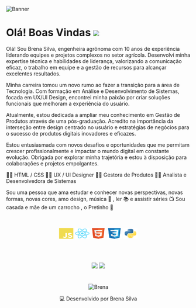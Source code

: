 ![Banner](
https://www.canva.com/design/DAGFTvomevM/3tTtJQiCMAjak26DX26f-Q/view)



# Olá! Boas Vindas <img src="https://github.com/leticiadasilva/leticiadasilva/blob/main/images/Hi.gif" width="30px">

Olá! Sou Brena Silva, engenheira agrônoma com 10 anos de experiência liderando equipes e projetos complexos no setor agrícola. Desenvolvi minha expertise técnica e habilidades de liderança, valorizando a comunicação eficaz, o trabalho em equipe e a gestão de recursos para alcançar excelentes resultados.

Minha carreira tomou um novo rumo ao fazer a transição para a área de Tecnologia. Com formação em Análise e Desenvolvimento de Sistemas, focada em UX/UI Design, encontrei minha paixão por criar soluções funcionais que melhoram a experiência do usuário.

Atualmente, estou dedicada a ampliar meu conhecimento em Gestão de Produtos através de uma pós-graduação. Acredito na importância da interseção entre design centrado no usuário e estratégias de negócios para o sucesso de produtos digitais inovadores e eficazes.

Estou entusiasmada com novos desafios e oportunidades que me permitam crescer profissionalmente e impactar o mundo digital em constante evolução. Obrigada por explorar minha trajetória e estou à disposição para colaborações e projetos empolgantes.



👩‍🎓 HTML / CSS
👩‍🎓 UX / UI Designer 
👩‍🎓 Gestora de Produtos
👩‍🎓 Analista e Desenvolvedora de Sistemas


Sou uma pessoa que ama estudar e conhecer novas perspectivas, novas formas, novas cores, amo design, música 🎵 , ler :books: e assistir séries 📺 
Sou casada e mãe de um carrocho , o Pretinho 🐶
<br>
<br>


<div align="center" style="display: inline_block"><br>
  <img align="center" alt="Brena-Js" height="30" width="40" src="https://raw.githubusercontent.com/devicons/devicon/master/icons/javascript/javascript-plain.svg">

  <img align="center" alt="Brena-React" height="30" width="40" src="https://raw.githubusercontent.com/devicons/devicon/master/icons/react/react-original.svg">
  <img align="center" alt="Brena-HTML" height="30" width="40" src="https://raw.githubusercontent.com/devicons/devicon/master/icons/html5/html5-original.svg">
  <img align="center" alt="Brena-CSS" height="30" width="40" src="https://raw.githubusercontent.com/devicons/devicon/master/icons/css3/css3-original.svg">
  <img align="center" alt="Brena-Python" height="30" width="40" src="https://raw.githubusercontent.com/devicons/devicon/master/icons/python/python-original.svg">

</div>

<br>
<br>

<div align="center" style="display: inline_block"><br>
 
 <a href="_brenasilva" height="30" target="_blank"><img src="https://img.shields.io/badge/Discord-7289DA?style=for-the-badge&logo=discord&logoColor=white" height="30" target="_blank"></a> 
  <a href="https://www.linkedin.com/in/brena-silva-58aaba202/" target="_blank"><img src="https://img.shields.io/badge/-LinkedIn-%230077B5?style=for-the-badge&logo=linkedin&logoColor=white" height="30" target="_blank"></a> 
</div>

  
#

 <div align="center">
 <img  alt="Brena" height="300" width="200" 
src="https://github.com/Brena25/Brena25/assets/79220798/e78df3c4-45f0-449a-b0cb-af4bd457afc2">


 💻 Desenvolvido por Brena Silva
</div>



